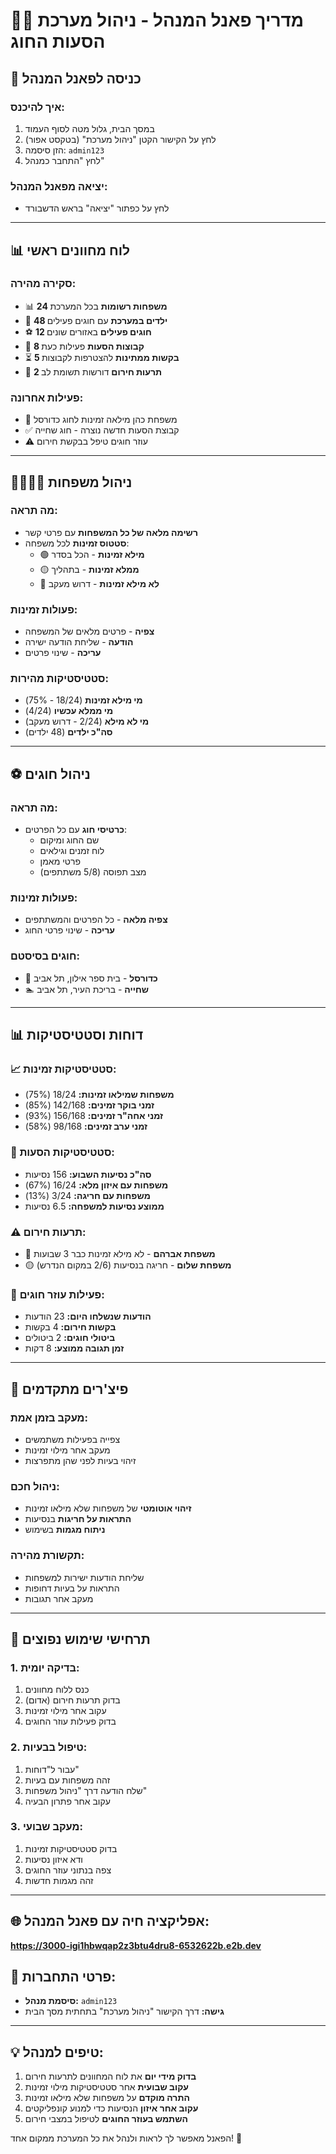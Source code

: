 # 👨‍💼 מדריך פאנל המנהל - ניהול מערכת הסעות החוג

## 🚀 **כניסה לפאנל המנהל**

### **איך להיכנס:**
1. במסך הבית, גלול מטה לסוף העמוד
2. לחץ על הקישור הקטן "ניהול מערכת" (בטקסט אפור)
3. הזן סיסמה: `admin123`
4. לחץ "התחבר כמנהל"

### **יציאה מפאנל המנהל:**
- לחץ על כפתור "יציאה" בראש הדשבורד

---

## 📊 **לוח מחוונים ראשי**

### **סקירה מהירה:**
- 📊 **24 משפחות רשומות** בכל המערכת
- 👶 **48 ילדים במערכת** עם חוגים פעילים
- ⚽ **12 חוגים פעילים** באזורים שונים
- 🚗 **8 קבוצות הסעות** פעילות כעת
- ⏳ **5 בקשות ממתינות** להצטרפות לקבוצות
- 🚨 **2 תרעות חירום** דורשות תשומת לב

### **פעילות אחרונה:**
- 🔵 משפחת כהן מילאה זמינות לחוג כדורסל
- ✅ קבוצת הסעות חדשה נוצרה - חוג שחייה
- ⚠️ עוזר חוגים טיפל בבקשת חירום

---

## 👨‍👩‍👧‍👦 **ניהול משפחות**

### **מה תראה:**
- **רשימה מלאה של כל המשפחות** עם פרטי קשר
- **סטטוס זמינות** לכל משפחה:
  - 🟢 **מילא זמינות** - הכל בסדר
  - 🟡 **ממלא זמינות** - בתהליך
  - 🔴 **לא מילא זמינות** - דרוש מעקב

### **פעולות זמינות:**
- **צפיה** - פרטים מלאים של המשפחה
- **הודעה** - שליחת הודעה ישירה
- **עריכה** - שינוי פרטים

### **סטטיסטיקות מהירות:**
- **מי מילא זמינות** (18/24 - 75%)
- **מי ממלא עכשיו** (4/24)
- **מי לא מילא** (2/24 - דרוש מעקב)
- **סה"כ ילדים** (48 ילדים)

---

## ⚽ **ניהול חוגים**

### **מה תראה:**
- **כרטיסי חוג** עם כל הפרטים:
  - שם החוג ומיקום
  - לוח זמנים וגילאים
  - פרטי מאמן
  - מצב תפוסה (5/8 משתתפים)

### **פעולות זמינות:**
- **צפיה מלאה** - כל הפרטים והמשתתפים
- **עריכה** - שינוי פרטי החוג

### **חוגים בסיסטם:**
- 🏀 **כדורסל** - בית ספר אילון, תל אביב
- 🏊 **שחייה** - בריכת העיר, תל אביב

---

## 📊 **דוחות וסטטיסטיקות**

### **📈 סטטיסטיקות זמינות:**
- **משפחות שמילאו זמינות:** 18/24 (75%)
- **זמני בוקר זמינים:** 142/168 (85%)
- **זמני אחה"ר זמינים:** 156/168 (93%)
- **זמני ערב זמינים:** 98/168 (58%)

### **🚗 סטטיסטיקות הסעות:**
- **סה"כ נסיעות השבוע:** 156 נסיעות
- **משפחות עם איזון מלא:** 16/24 (67%)
- **משפחות עם חריגה:** 3/24 (13%)
- **ממוצע נסיעות למשפחה:** 6.5 נסיעות

### **⚠️ תרעות חירום:**
- 🔴 **משפחת אברהם** - לא מילא זמינות כבר 3 שבועות
- 🟡 **משפחת שלום** - חריגה בנסיעות (2/6 במקום הנדרש)

### **📧 פעילות עוזר חוגים:**
- **הודעות שנשלחו היום:** 23 הודעות
- **בקשות חירום:** 4 בקשות
- **ביטולי חוגים:** 2 ביטולים
- **זמן תגובה ממוצע:** 8 דקות

---

## 🔧 **פיצ'רים מתקדמים**

### **מעקב בזמן אמת:**
- צפייה בפעילות משתמשים
- מעקב אחר מילוי זמינות
- זיהוי בעיות לפני שהן מתפרצות

### **ניהול חכם:**
- **זיהוי אוטומטי** של משפחות שלא מילאו זמינות
- **התראות על חריגות** בנסיעות
- **ניתוח מגמות** בשימוש

### **תקשורת מהירה:**
- שליחת הודעות ישירות למשפחות
- התראות על בעיות דחופות
- מעקב אחר תגובות

---

## 🎯 **תרחישי שימוש נפוצים**

### **1. בדיקה יומית:**
1. כנס ללוח מחוונים
2. בדוק תרעות חירום (אדום)
3. עקוב אחר מילוי זמינות
4. בדוק פעילות עוזר החוגים

### **2. טיפול בבעיות:**
1. עבור ל"דוחות"
2. זהה משפחות עם בעיות
3. שלח הודעה דרך "ניהול משפחות"
4. עקוב אחר פתרון הבעיה

### **3. מעקב שבועי:**
1. בדוק סטטיסטיקות זמינות
2. ודא איזון נסיעות
3. צפה בנתוני עוזר החוגים
4. זהה מגמות חדשות

---

## 🌐 **אפליקציה חיה עם פאנל המנהל:**
**https://3000-igi1hbwqap2z3btu4dru8-6532622b.e2b.dev**

## 🔑 **פרטי התחברות:**
- **סיסמת מנהל:** `admin123`
- **גישה:** דרך הקישור "ניהול מערכת" בתחתית מסך הבית

---

## 💡 **טיפים למנהל:**
1. **בדוק מידי יום** את לוח המחוונים לתרעות חירום
2. **עקוב שבועית** אחר סטטיסטיקות מילוי זמינות
3. **התרה מוקדם** על משפחות שלא מילאו זמינות
4. **עקוב אחר איזון** הנסיעות כדי למנוע קונפליקטים
5. **השתמש בעוזר החוגים** לטיפול במצבי חירום

הפאנל מאפשר לך לראות ולנהל את כל המערכת ממקום אחד! 🚀